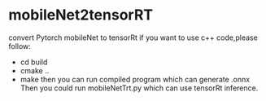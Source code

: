 # mobileNet2tensorRT
convert Pytorch mobileNet to tensorRt
if you want to use c++ code,please follow:
- cd build
- cmake ..
- make
then you can run compiled program which can generate .onnx
Then you could run mobileNetTrt.py which can use tensorRt inference.
